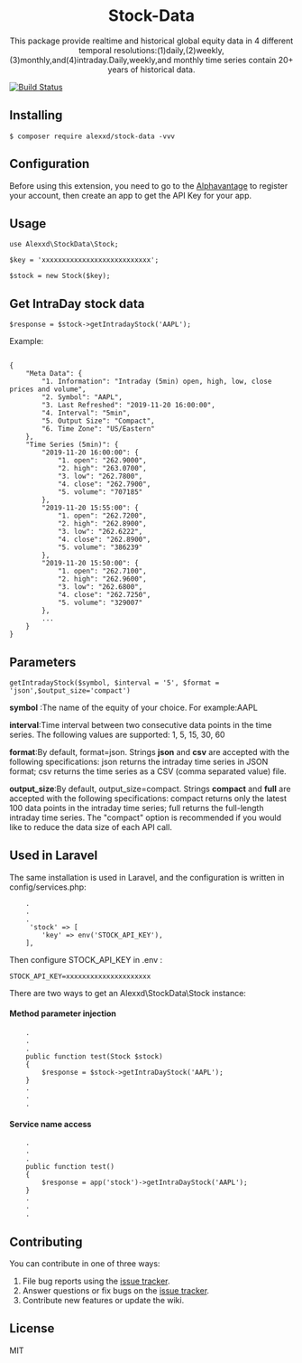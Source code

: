 <h1 align="center"> Stock-Data </h1>

<p align="center"> This package provide realtime and historical global equity data in 4 different temporal resolutions:(1)daily,(2)weekly,(3)monthly,and(4)intraday.Daily,weekly,and monthly time series contain 20+ years of historical data.</p>

[![Build Status](https://travis-ci.org/alexxd35/Stock-Data.svg?branch=master)](https://travis-ci.org/alexxd35/Stock-Data)


## Installing

```shell
$ composer require alexxd/stock-data -vvv
```


## Configuration

Before using this extension, you need to go to the [Alphavantage](https://www.alphavantage.co/) to register your account, then create an app to get the API Key for your app.
## Usage
```
use Alexxd\StockData\Stock;

$key = 'xxxxxxxxxxxxxxxxxxxxxxxxxxx';

$stock = new Stock($key);
```
## Get IntraDay stock data
```
$response = $stock->getIntradayStock('AAPL');
```
Example:
```

{
    "Meta Data": {
        "1. Information": "Intraday (5min) open, high, low, close prices and volume",
        "2. Symbol": "AAPL",
        "3. Last Refreshed": "2019-11-20 16:00:00",
        "4. Interval": "5min",
        "5. Output Size": "Compact",
        "6. Time Zone": "US/Eastern"
    },
    "Time Series (5min)": {
        "2019-11-20 16:00:00": {
            "1. open": "262.9000",
            "2. high": "263.0700",
            "3. low": "262.7800",
            "4. close": "262.7900",
            "5. volume": "707185"
        },
        "2019-11-20 15:55:00": {
            "1. open": "262.7200",
            "2. high": "262.8900",
            "3. low": "262.6222",
            "4. close": "262.8900",
            "5. volume": "386239"
        },
        "2019-11-20 15:50:00": {
            "1. open": "262.7100",
            "2. high": "262.9600",
            "3. low": "262.6800",
            "4. close": "262.7250",
            "5. volume": "329007"
        },
        ...
    }
}
```
## Parameters
```
getIntradayStock($symbol, $interval = '5', $format = 'json',$output_size='compact')
```
**symbol** :The name of the equity of your choice. For example:AAPL

**interval**:Time interval between two consecutive data points in the time series. The following values are supported: 1, 5, 15, 30, 60

**format**:By default, format=json. Strings **json** and **csv** are accepted with the following specifications: json returns the intraday time series in JSON format; csv returns the time series as a CSV (comma separated value) file.

**output_size**:By default, output_size=compact. Strings **compact** and **full** are accepted with the following specifications: compact returns only the latest 100 data points in the intraday time series; full returns the full-length intraday time series. The "compact" option is recommended if you would like to reduce the data size of each API call.

## Used in Laravel

The same installation is used in Laravel, and the configuration is written in config/services.php:
```
    .
    .
    .
     'stock' => [
        'key' => env('STOCK_API_KEY'),
    ],
```
Then configure STOCK_API_KEY in .env :
```
STOCK_API_KEY=xxxxxxxxxxxxxxxxxxxxx
```
There are two ways to get an Alexxd\StockData\Stock instance:

#### Method parameter injection

```
    .
    .
    .
    public function test(Stock $stock) 
    {
        $response = $stock->getIntraDayStock('AAPL');
    }
    .
    .
    .
```

#### Service name access

```
    .
    .
    .
    public function test() 
    {
        $response = app('stock')->getIntraDayStock('AAPL');
    }
    .
    .
    .
```
## Contributing

You can contribute in one of three ways:

1. File bug reports using the [issue tracker](https://github.com/alexxd/stock-data/issues).
2. Answer questions or fix bugs on the [issue tracker](https://github.com/alexxd/stock-data/issues).
3. Contribute new features or update the wiki.



## License

MIT